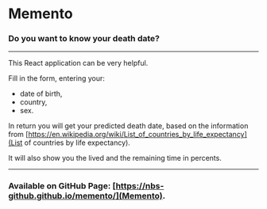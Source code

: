 # Memento
### Do you want to know your death date?
---
This React application can be very helpful.

Fill in the form, entering your:
- date of birth,
- country,
- sex.

In return you will get your predicted death date, based on the information from [https://en.wikipedia.org/wiki/List_of_countries_by_life_expectancy](List of countries by life expectancy).

It will also show you the lived and the remaining time in percents.

---
### Available on GitHub Page: [https://nbs-github.github.io/memento/](Memento).
